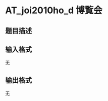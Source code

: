 # AT_joi2010ho_d 博覧会

## 题目描述

[problemUrl]: https://atcoder.jp/contests/joi2010ho/tasks/joi2010ho_d

## 输入格式

无

## 输出格式

无